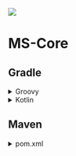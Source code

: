 [![](https://jitpack.io/v/MinseoServer/MS-Core.svg)](https://jitpack.io/#MinseoServer/MS-Core)
# MS-Core


## Gradle
<details>
    <summary>Groovy</summary>

```gradle
repositories {
  maven { url 'https://jitpack.io' }
}

dependencies {
  compileOnly 'com.github.MinseoServer:MS-Core:1.0.5-SNAPSHOT'
}
```
</details>

<details>
    <summary>Kotlin</summary>

```gradle
repositories {
  maven("https://jitpack.io")
}

dependencies {
  compileOnly("com.github.MinseoServer:MS-Core:1.0.5-SNAPSHOT")
}
```
</details>


## Maven
<details>
    <summary>pom.xml</summary>

```xml
<repositories>
  <repository>
    <id>jitpack.io</id>
    <url>https://jitpack.io</url>
  </repository>
</repositories>

<dependency>
  <groupId>com.github.MinseoServer</groupId>
  <artifactId>MS-Core</artifactId>
  <version>1.0.5-SNAPSHOT</version>
</dependency>
```
</details>
